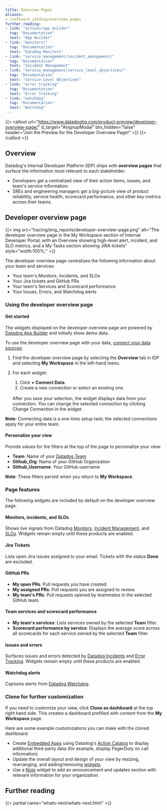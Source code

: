 ```yaml
---
title: Overview Pages
aliases:
- /software_catalog/overview_pages
further_reading:
- link: "actions/app_builder"
  tag: "Documentation"
  text: "App Builder"
- link: "monitors/"
  tag: "Documentation"
  text: "Datadog Monitors"
- link: "service_management/incident_management/"
  tag: "Documentation"
  text: "Incident Management"
- link: "service_management/service_level_objectives/"
  tag: "Documentation"
  text: "Service Level Objectives"
- link: "error_tracking"
  tag: "Documentation"
  text: "Error Tracking"
- link: "watchdog"
  tag: "Documentation"
  text: "Watchdog"
---
```


{{< callout url="https://www.datadoghq.com/product-preview/developer-overview-page/" d_target="#signupModal" btn_hidden="false" header="Join the Preview for the Developer Overview Page!" >}}
{{< /callout >}}

## Overview

Datadog's Internal Developer Platform (IDP) ships with **overview pages** that surface the information most relevant to each stakeholder:
- Developers get a centralized view of their action items, issues, and team's service information.
- SREs and engineering managers get a big-picture view of product reliability, service health, scorecard performance, and other key metrics across their teams. 

## Developer overview page

{{< img src="tracing/eng_reports/developer-overview-page.png" alt="The developer overview page in the My Workspace section of Internal Developer Portal, with an Overview showing high-level alert, incident, and SLO metrics, and a My Tasks section showing JIRA tickets" style="width:100%;" >}}

The developer overview page centralizes the following information about your team and services:
- Your team's Monitors, Incidents, and SLOs
- Your Jira tickets and GitHub PRs
- Your team's Services and Scorecard performance
- Your Issues, Errors, and Watchdog alerts

### Using the developer overview page

#### Get started

The widgets displayed on the developer overview page are powered by [Datadog App Builder][9] and initially show demo data.

To use the developer overview page with your data, [connect your data sources][10]:
1. Find the developer overview page by selecting the **Overview** tab in IDP and selecting **My Workspace** in the left-hand menu. 
1. For each widget:

   1. Click **+ Connect Data**.
   1. Create a new connection or select an existing one. 
   
   <br>
   After you save your selection, the widget displays data from your connection. You can change the selected connection by clicking Change Connection in the widget.

**Note**: Connecting data is a one-time setup task; the selected connections apply for your entire team.
   
#### Personalize your view

Provide values for the filters at the top of the page to personalize your view:
- **Team**: Name of your [Datadog Team][8] 
- **Github_Org**: Name of your GitHub Organization
- **Github_Username**: Your GitHub username

**Note**: These filters persist when you return to **My Workspace**. 

### Page features

The following widgets are included by default on the developer overview page.

#### Monitors, incidents, and SLOs

Shows live signals from Datadog [Monitors][6], [Incident Management][3], and [SLOs][7]. Widgets remain empty until these products are enabled.

#### Jira Tickets

Lists open Jira issues assigned to your email. Tickets with the status **Done** are excluded.

#### GitHub PRs

- **My open PRs**: Pull requests you have created.  
- **My assigned PRs**: Pull requests you are assigned to review.
- **My team's PRs**: Pull requests opened by teammates in the selected GitHub team.

#### Team services and scorecard performance

- **My team's services**: Lists services owned by the selected **Team** filter.  
- **Scorecard performance by service**: Displays the average score across all scorecards for each service owned by the selected **Team** filter.

#### Issues and errors

Surfaces issues and errors detected by [Datadog Incidents][3] and [Error Tracking][4]. Widgets remain empty until these products are enabled.

#### Watchdog alerts

Captures alerts from [Datadog Watchdog][5].

### Clone for further customization

If you need to customize your view, click **Clone as dashboard** at the top right hand side. This creates a dashboard prefilled with content from the **My Workspace** page. 

Here are some example customizations you can make with the cloned dashboard:
- Create [Embedded Apps][2] using Datadog's [Action Catalog][11] to display additional third-party data (for example, display PagerDuty on call information).
- Update the overall layout and design of your view by resizing, rearranging, and adding/removing [widgets][12].
- Use a [Note][13] widget to add an announcement and updates section with relevant information for your organization.

## Further reading

{{< partial name="whats-next/whats-next.html" >}}

[1]: /actions/app_builder
[2]: /actions/app_builder/embedded_apps/
[3]: /service_management/incident_management/
[4]: /error_tracking/
[5]: /watchdog/
[6]: /monitors/
[7]: /service_management/service_level_objectives/
[8]: /account_management/teams/
[9]: /actions/app_builder/#apps-created-by-datadog
[10]: /actions/connections
[11]: /actions/actions_catalog/
[12]: /dashboards/widgets/
[13]: /dashboards/widgets/note/


